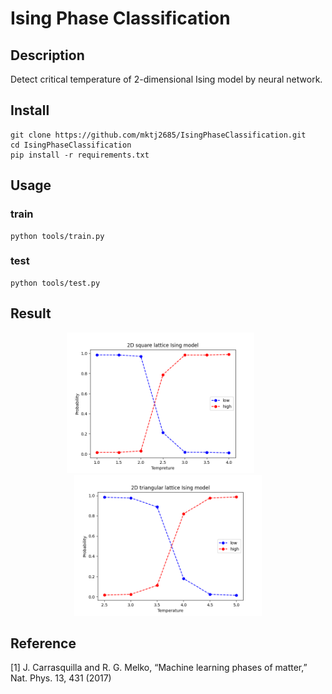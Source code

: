 # Ising Phase Classification


## Description

Detect critical temperature of 2-dimensional Ising model by neural network.

## Install

```
git clone https://github.com/mktj2685/IsingPhaseClassification.git
cd IsingPhaseClassification
pip install -r requirements.txt
```

## Usage

### train

```
python tools/train.py
```

### test

```
python tools/test.py
```

## Result

<div align="center">
<img src="images/2D_square_lattice_Ising_model.png" alt="drawing" width="300"/>
&nbsp;&nbsp;&nbsp;&nbsp;&nbsp;
<img src="images/2D_triangular_lattice_Ising_model.png" alt="drawing" width="300"/>
</div>

## Reference

[1] J. Carrasquilla and R. G. Melko, “Machine learning phases of matter,” Nat. Phys. 13, 431 (2017)